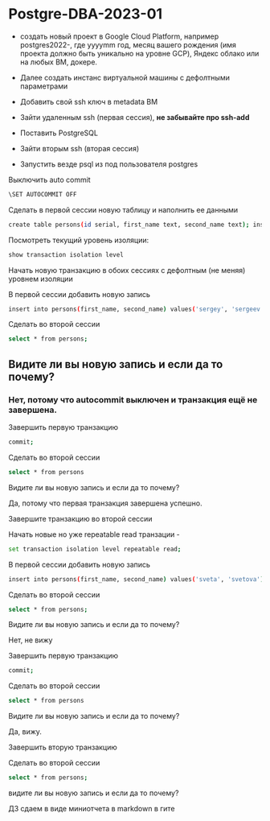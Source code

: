 # Postgre-DBA-2023-01

- создать новый проект в Google Cloud Platform, например postgres2022-, где yyyymm год, месяц вашего рождения (имя проекта должно быть уникально на уровне GCP), Яндекс облако или на любых ВМ, докере.

- Далее создать инстанс виртуальной машины с дефолтными параметрами
- Добавить свой ssh ключ в metadata ВМ
- Зайти удаленным ssh (первая сессия), **не забывайте про ssh-add**
- Поставить PostgreSQL
- Зайти вторым ssh (вторая сессия)
- Запустить везде psql из под пользователя postgres


Выключить auto commit
```sh
\SET AUTOCOMMIT OFF
```

Сделать в первой сессии новую таблицу и наполнить ее данными 
```sh
create table persons(id serial, first_name text, second_name text); insert into persons(first_name, second_name) values('ivan', 'ivanov'); insert into persons(first_name, second_name) values('petr', 'petrov'); commit;
```
Посмотреть текущий уровень изоляции: 
```sh
show transaction isolation level
```
Начать новую транзакцию в обоих сессиях с дефолтным (не меняя) уровнем изоляции

В первой сессии добавить новую запись 
```sh
insert into persons(first_name, second_name) values('sergey', 'sergeev');
```
Сделать во второй сессии
```sh 
select * from persons;
``` 

## Видите ли вы новую запись и если да то почему?

### Нет, потому что autocommit выключен и транзакция ещё не завершена.


Завершить первую транзакцию
```sh
commit;
```
Cделать во второй сессии
```sh 
select * from persons
```
 
Видите ли вы новую запись и если да то почему?

Да, потому что первая транзакция завершена успешно.


Завершите транзакцию во второй сессии

Начать новые но уже repeatable read транзации - 
```sh
set transaction isolation level repeatable read;
```
В первой сессии добавить новую запись 
```sh
insert into persons(first_name, second_name) values('sveta', 'svetova');
```
Сделать во второй сессии
```sh
select * from persons;
```
 
Видите ли вы новую запись и если да то почему?

Нет, не вижу

Завершить первую транзакцию 
```sh
commit;
```
Сделать во второй сессии
```sh
select * from persons
```
 
Видите ли вы новую запись и если да то почему?

Да, вижу.

Завершить вторую транзакцию

Сделать во второй сессии 
```sh
select * from persons;
```
 
видите ли вы новую запись и если да то почему? 



ДЗ сдаем в виде миниотчета в markdown в гите